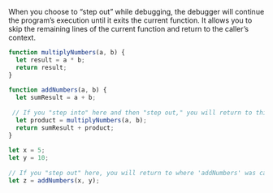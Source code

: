 When you choose to “step out” while debugging, the debugger will continue the program’s execution until it exits the current function. It allows you to skip the remaining lines of the current function and return to the caller’s context.

```js
function multiplyNumbers(a, b) {  
  let result = a * b;  
  return result;  
}  
  
function addNumbers(a, b) {  
  let sumResult = a + b;  
    
 // If you "step into" here and then "step out," you will return to this line.  
  let product = multiplyNumbers(a, b);    
  return sumResult + product;  
}  
  
let x = 5;  
let y = 10;  
  
// If you "step out" here, you will return to where 'addNumbers' was called.  
let z = addNumbers(x, y);
```